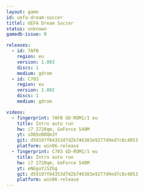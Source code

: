 ```yaml
---
layout: game
id: uefa-dream-soccer
titlel: UEFA Dream Soccer
status: unknown
gamedb-issue: 0

releases:
  - id: 7AFB
    region: eu
    version: 1.003
    discs: 1
    medium: gdrom
  - id: C703
    region: eu
    version: 1.002
    discs: 1
    medium: gdrom

videos:
  - fingerprint: 7AFB GD-ROM1/1 eu
    title: Intro auto run
    hw: i7 2720qm, GeForce 540M
    yt: sDQ9zBDQm3Y
    git: d59197f84353d7d2b746383e9277d9ed7c8c4053
    platform: win86-release
  - fingerprint: C703 GD-ROM1/1 eu
    title: Intro auto run
    hw: i7 2720qm, GeForce 540M
    yt: eNGguYiSZGg
    git: d59197f84353d7d2b746383e9277d9ed7c8c4053
    platform: win86-release
---
```

